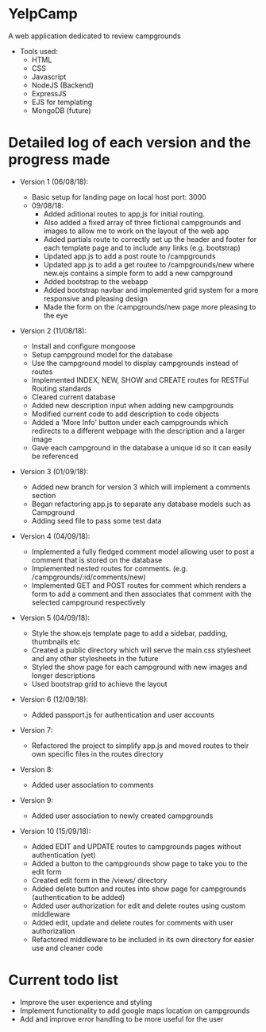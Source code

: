 # YelpCamp
A web application dedicated to review campgrounds

- Tools used:
   * HTML
   * CSS
   * Javascript
   * NodeJS (Backend)
   * ExpressJS
   * EJS for templating
   * MongoDB (future)

# Detailed log of each version and the progress made

- Version 1 (06/08/18):
   - Basic setup for landing page on local host port: 3000
   - 09/08/18:
      - Added aditional routes to app,js for initial routing.
      - Also added a fixed array of three fictional campgrounds and images to allow me to work on the layout of the web app
      - Added partials route to correctly set up the header and footer for each template page and to include any links (e.g. bootstrap)
      - Updated app.js to add a post route to /campgrounds
      - Updated app.js to add a get routee to /campgrounds/new where new.ejs contains a simple form to add a new campground
      - Added bootstrap to the webapp
      - Added bootstrap navbar and implemented grid system for a more responsive and pleasing design
      - Made the form on the /campgrounds/new page more pleasing to the eye

- Version 2 (11/08/18):
   - Install and configure mongoose
   - Setup campground model for the database
   - Use the campground model to display campgrounds instead of routes
   - Implemented INDEX, NEW, SHOW and CREATE routes for RESTFul Routing standards
   - Cleared current database
   - Added new description input when adding new campgrounds
   - Modified current code to add description to code objects
   - Added a 'More Info' button under each campgrounds which redirects to a different webpage with the description and a larger image
   - Gave each campground in the database a unique id so it can easily be referenced

- Version 3 (01/09/18):
   - Added new branch for version 3 which will implement a comments section
   - Began refactoring app.js to separate any database models such as Campground
   - Adding seed file to pass some test data

- Version 4 (04/09/18):
   - Implemented a fully fledged comment model allowing user to post a comment that is stored on the database
   - Implemented nested routes for comments. (e.g. /campgrounds/:id/comments/new)
   - Implemented GET and POST routes for comment which renders a form to add a comment and then associates that comment with the selected campground respectively

- Version 5 (04/09/18):
   - Style the show.ejs template page to add a sidebar, padding, thumbnails etc
   - Created a public directory which will serve the main.css stylesheet and any other stylesheets in the future
   - Styled the show page for each campground with new images and longer descriptions
   - Used bootstrap grid to achieve the layout

- Version 6 (12/09/18):
   - Added passport.js for authentication and user accounts

- Version 7:
   - Refactored the project to simplify app.js and moved routes to their own specific files in the routes directory

- Version 8:
   - Added user association to comments

- Version 9:
   - Added user association to newly created campgrounds

- Version 10 (15/09/18):
   - Added EDIT and UPDATE routes to campgrounds pages without authentication (yet)
   - Added a button to the campgrounds show page to take you to the edit form
   - Created edit form in the /views/ directory
   - Added delete button and routes into show page for campgrounds (authentication to be added)
   - Added user authorization for edit and delete routes using custom middleware 
   - Added edit, update and delete routes for comments with user authorization
   - Refactored middleware to be included in its own directory for easier use and cleaner code

# Current todo list
* Improve the user experience and styling
* Implement functionality to add google maps location on campgrounds
* Add and improve error handling to be more useful for the user